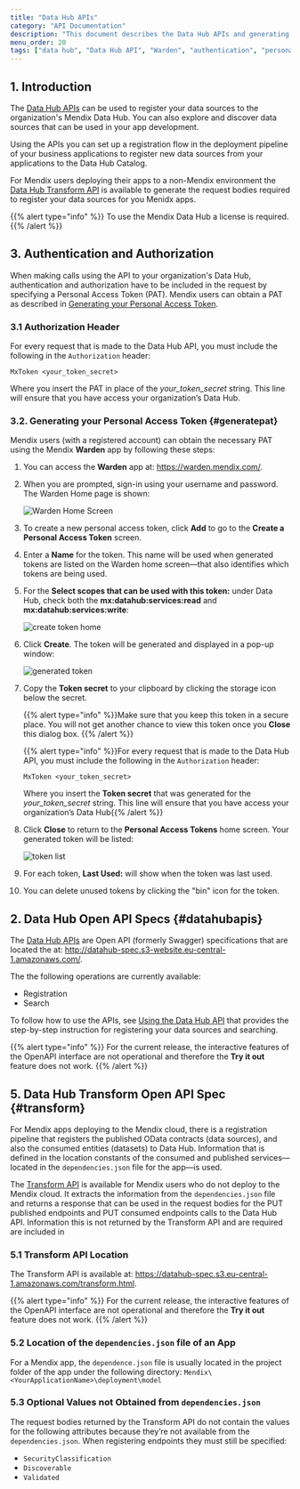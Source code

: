 ```yaml
---
title: "Data Hub APIs"
category: "API Documentation"
description: "This document describes the Data Hub APIs and generating the Personal Access Token."
menu_order: 20
tags: ["data hub", "Data Hub API", "Warden", "authentication", "personal access token"]
---
```


## 1. Introduction

The [Data Hub APIs](#datahubapis) can be used to register your data sources to the organization's Mendix Data Hub. You can also explore and discover data sources that can be used in your app development.

Using the APIs you can set up a registration flow in the deployment pipeline of your business applications to register new data sources from your applications to the Data Hub Catalog.

For Mendix users deploying their apps to a non-Mendix environment the [Data Hub Transform API](#transform) is available to generate the request bodies required to register your data sources for you Menidx apps.

{{% alert type="info" %}}
To use the Mendix Data Hub a license is required.
{{% /alert %}}

## 3. Authentication and Authorization

When making calls using the API to your organization's Data Hub, authentication and authorization have to be included in the request by specifying a Personal Access Token (PAT). Mendix users can obtain a PAT as described in [Generating your Personal Access Token](#generatepat).

### 3.1 Authorization Header

For every request that is made to the Data Hub API, you must include the following in the `Authorization` header:

 `MxToken <your_token_secret> `

Where you insert the PAT in place of the *your_token_secret* string. This line will ensure that you have access your organization’s Data Hub.

### 3.2. Generating your Personal Access Token {#generatepat}

Mendix users (with a registered account) can obtain the necessary PAT using the Mendix **Warden** app by following these steps:

1. You can access the **Warden** app at: https://warden.mendix.com/.

2. When you are prompted, sign-in using your username and password. The Warden Home page is shown:

    ![Warden Home Screen](attachments/dta-hub-apis/warden-home-screen.png)

3. To create a new personal access token, click **Add** to go to the **Create a Personal Access Token** screen.

4. Enter a **Name** for the token. This name will be used when generated tokens are listed on the Warden home screen—that also identifies which tokens are being used.

5. For the **Select scopes that can be used with this token:** under Data Hub, check both the **mx:datahub:services:read** and **mx:datahub:services:write**:

    ![create token home](attachments/dta-hub-apis/create-pat-token.png)

6. Click **Create**. The token will be generated and displayed in a pop-up window:

    ![generated token](attachments/dta-hub-apis/generated-pat-token.png)

7. Copy the **Token secret** to your clipboard by clicking the storage icon below the secret.

    {{% alert type="info" %}}Make sure that you keep this token in a secure place. You will not get another chance to view this token once you **Close** this dialog box.
   {{% /alert %}}

    {{% alert type="info" %}}For every request that is made to the Data Hub API, you must include the following in the `Authorization` header:

    `MxToken <your_token_secret>`

    Where you insert the **Token secret** that was generated for the *your_token_secret* string. This line will ensure that you have access your organization’s Data Hub{{% /alert %}}

8. Click **Close** to return to the **Personal Access Tokens** home screen. Your generated token will be listed:

    ![token list](attachments/dta-hub-apis/token-list.png)

9. For each token, **Last Used:** will show when the token was last used.

10. You can delete unused tokens by clicking the "bin" icon for the token.

## 2. Data Hub Open API Specs {#datahubapis}

The [Data Hub APIs](http://datahub-spec.s3-website.eu-central-1.amazonaws.com/) are Open API (formerly Swagger) specifications that are located the at: http://datahub-spec.s3-website.eu-central-1.amazonaws.com/.

The the following operations are currently available:

* Registration
* Search

To follow how to use the APIs, see [Using the Data Hub API](/data-hub/general/data-hub-api-how-to) that provides the step-by-step instruction for registering your data sources and searching.

{{% alert type="info" %}}
For the current release, the interactive features of the OpenAPI interface are not operational and therefore the **Try it out** feature does not work.
{{% /alert %}}

## 5. Data Hub Transform Open API Spec {#transform}

For Mendix apps deploying to the Mendix cloud, there is a registration pipeline that registers the published OData contracts (data sources), and also the consumed entities (datasets) to Data Hub. Information that is defined in the location constants of the consumed and published services—located in the `dependencies.json` file for the app—is used.

The [Transform API](https://datahub-spec.s3.eu-central-1.amazonaws.com/transform.html) is available for Mendix users who do not deploy to the Mendix cloud. It extracts the information from the `dependencies.json` file and returns a response that can be used in the request bodies for the PUT published endpoints and PUT consumed endpoints calls to the Data Hub API. Information this is not returned by the Transform API and are required are included in []()

### 5.1 Transform API Location

The Transform API is available at: https://datahub-spec.s3.eu-central-1.amazonaws.com/transform.html.

{{% alert type="info" %}}
For the current release, the interactive features of the OpenAPI interface are not operational and therefore the **Try it out** feature does not work.
{{% /alert %}}

### 5.2 Location of the `dependencies.json` file of an App

For a Mendix app, the `dependence.json` file is usually located in the project folder of the app under the following directory: `Mendix\<YourApplicationName>\deployment\model`

### 5.3 Optional Values not Obtained from `dependencies.json`

The request bodies returned by the Transform API do not contain the values for the following attributes because they’re not available from the `dependencies.json`. When registering endpoints they must still be specified:

* `SecurityClassification`
* `Discoverable`
* `Validated`
